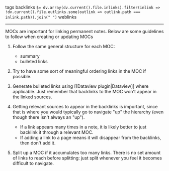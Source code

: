 tags 
backlinks `$= dv.array(dv.current().file.inlinks).filter(inlink => !dv.current().file.outlinks.some(outlink => outlink.path === inlink.path)).join(" ")`
weblinks 
___
MOCs are important for linking permanent notes. Below are some guidelines to follow when creating or updating MOCs

1. Follow the same general structure for each MOC:
	- summary
	- bulleted links

2. Try to have some sort of meaningful ordering links in the MOC if possible.

3. Generate bulleted links using [[Dataview plugin|Dataview]] where applicable. Just remember that backlinks to the MOC won't appear in the linked sources. 

4. Getting relevant sources to appear in the backlinks is important, since that is where you would typically go to navigate "up" the hierarchy (even though there isn't always an "up"). 
	- If a link appears many times in a note, it is likely better to just backlink it through a relevant MOC.
	- If adding a link to a page means it will disappear from the backlinks, then don't add it.

5. Split up a MOC if it accumulates too many links. There is no set amount of links to reach before splitting: just split whenever you feel it becomes difficult to navigate.